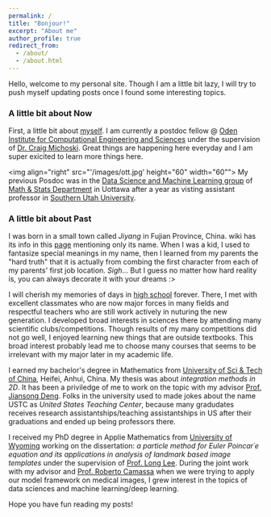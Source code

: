 ```yaml
---
permalink: /
title: "Bonjour!"
excerpt: "About me"
author_profile: true
redirect_from: 
  - /about/
  - /about.html
---
```


Hello, welcome to my personal site. Though I am a little bit lazy, I will try to push myself updating posts once I found some interesting topics.


### A little bit about Now
First, a little bit about [myself](https://dykuang.github.io/cv/). I am currently a postdoc fellow @ [Oden Institute for Computational Engineering and Sciences](https://www.oden.utexas.edu/) under the supervision of [Dr. Craig Michoski](https://users.oden.utexas.edu/~michoski/Michoski.html). Great things are happening here everyday and I am super exicited to learn more things here.

<img align="right" src="'/images/ott.jpg' height="60" width="60"">
My previous Posdoc was in the [Data Science and Machine Learning group](http://mysite.science.uottawa.ca/dsml/) of [Math & Stats Department](https://science.uottawa.ca/mathstat/en) in Uottawa after a year as visting assistant professor in [Southern Utah University](https://www.suu.edu/). 

### A little bit about Past
I was born in a small town called *Jiyang* in Fujian Province, China. wiki has its info in this [page](https://en.wikipedia.org/wiki/Jian%27ou) mentioning only its name. When I was a kid, I used to fantasize special meanings in my name, then I learned from my parents the "hard truth" that it is actually from combing the first character from each of my parents' first job location. *Sigh*... But I guess no matter how hard reality is, you can always decorate it with your dreams :>

I will cherish my memories of days in [high school](http://www.fjjoyz.cn/) forever. There, I met with excellent classmates who are now major forces in many fields and respectful teachers who are still work actively in nuturing the new generation. I developed broad interests in sciences there by attending many scientific clubs/competitions. Though results of my many competitions did not go well, I enjoyed learning new things that are outside textbooks. This broad interest probably lead me to choose many courses that seems to be irrelevant with my major later in my academic life.

I earned my bachelor's degree in Mathematics from [University of Sci & Tech of China](http://en.ustc.edu.cn/), Heifei, Anhui, China. My thesis was about *integration methods in 2D*. It has been a priviledge of me to work on the topic with my advisor [Prof. Jiansong Deng](http://staff.ustc.edu.cn/~dengjs/). Folks in the university used to made jokes about the name USTC as *United States Teaching Center*, because many gradudates receives research assistantships/teaching assistantships in US after their graduations and ended up being professors there.

I received my PhD degree in Applie Mathematics from [University of Wyoming](http://www.uwyo.edu/) working on the dissertation: *a particle method for Euler Poincar´e equation and its applications in analysis of landmark based image templates* under the supervision of [Prof. Long Lee](http://www.uwyo.edu/llee/). During the joint work with my advisor and [Prof. Roberto Camassa](https://math.unc.edu/staff/camassa-roberta/) when we were trying to apply our model framework on medical images, I grew interest in the topics of data sciences and machine learning/deep learning.

Hope you have fun reading my posts!

